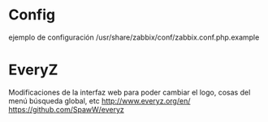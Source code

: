 # Config
ejemplo de configuración
/usr/share/zabbix/conf/zabbix.conf.php.example



# EveryZ
Modificaciones de la interfaz web para poder cambiar el logo, cosas del menú búsqueda global, etc
http://www.everyz.org/en/
https://github.com/SpawW/everyz
